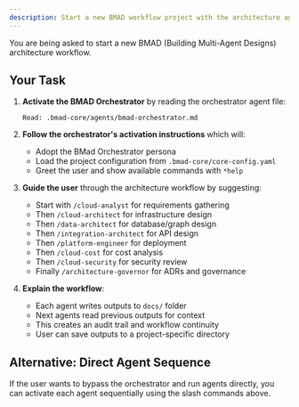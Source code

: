 ```yaml
---
description: Start a new BMAD workflow project with the architecture agent
---
```


You are being asked to start a new BMAD (Building Multi-Agent Designs) architecture workflow.

## Your Task

1. **Activate the BMAD Orchestrator** by reading the orchestrator agent file:
   ```
   Read: .bmad-core/agents/bmad-orchestrator.md
   ```

2. **Follow the orchestrator's activation instructions** which will:
   - Adopt the BMad Orchestrator persona
   - Load the project configuration from `.bmad-core/core-config.yaml`
   - Greet the user and show available commands with `*help`

3. **Guide the user** through the architecture workflow by suggesting:
   - Start with `/cloud-analyst` for requirements gathering
   - Then `/cloud-architect` for infrastructure design
   - Then `/data-architect` for database/graph design
   - Then `/integration-architect` for API design
   - Then `/platform-engineer` for deployment
   - Then `/cloud-cost` for cost analysis
   - Then `/cloud-security` for security review
   - Finally `/architecture-governor` for ADRs and governance

4. **Explain the workflow**:
   - Each agent writes outputs to `docs/` folder
   - Next agents read previous outputs for context
   - This creates an audit trail and workflow continuity
   - User can save outputs to a project-specific directory

## Alternative: Direct Agent Sequence

If the user wants to bypass the orchestrator and run agents directly, you can activate each agent sequentially using the slash commands above.

